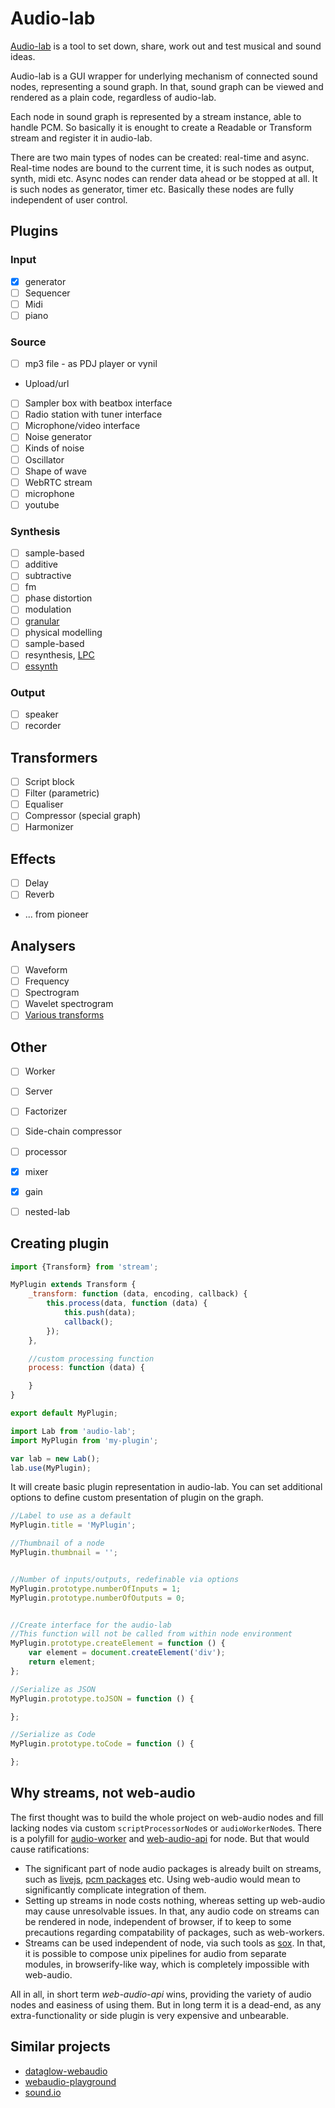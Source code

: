 # Audio-lab

[Audio-lab](http://dfcreative.github.io/audio-lab) is a tool to set down, share, work out and test musical and sound ideas.

Audio-lab is a GUI wrapper for underlying mechanism of connected sound nodes, representing a sound graph. In that, sound graph can be viewed and rendered as a plain code, regardless of audio-lab.

Each node in sound graph is represented by a stream instance, able to handle PCM. So basically it is enought to create a Readable or Transform stream and register it in audio-lab.

There are two main types of nodes can be created: real-time and async. Real-time nodes are bound to the current time, it is such nodes as output, synth, midi etc. Async nodes can render data ahead or be stopped at all. It is such nodes as generator, timer etc. Basically these nodes are fully independent of user control.


## Plugins

### Input

* [x] generator
* [ ] Sequencer
* [ ] Midi
* [ ] piano

### Source

* [ ] mp3 file - as PDJ player or vynil
* Upload/url
* [ ] Sampler box with beatbox interface
* [ ] Radio station with tuner interface
* [ ] Microphone/video interface
* [ ] Noise generator
* [ ] Kinds of noise
* [ ] Oscillator
* [ ] Shape of wave
* [ ] WebRTC stream
* [ ] microphone
* [ ] youtube

### Synthesis

* [ ] sample-based
* [ ] additive
* [ ] subtractive
* [ ] fm
* [ ] phase distortion
* [ ] modulation
* [ ] [granular](https://en.wikipedia.org/wiki/Granular_synthesis)
* [ ] physical modelling
* [ ] sample-based
* [ ] resynthesis, [LPC](https://en.wikipedia.org/wiki/Linear_predictive_coding)
* [ ] [essynth](https://en.wikipedia.org/wiki/Essynth)

### Output

* [ ] speaker
* [ ] recorder

## Transformers

* [ ] Script block
* [ ] Filter (parametric)
* [ ] Equaliser
* [ ] Compressor (special graph)
* [ ] Harmonizer

## Effects

* [ ] Delay
* [ ] Reverb
* ... from pioneer

## Analysers

* [ ] Waveform
* [ ] Frequency
* [ ] Spectrogram
* [ ] Wavelet spectrogram
* [ ] [Various transforms](https://en.wikipedia.org/wiki/Wigner_distribution_function)

## Other

* [ ] Worker
* [ ] Server
* [ ] Factorizer
* [ ] Side-chain compressor
* [ ] processor
* [x] mixer
* [x] gain
* [ ] nested-lab



## Creating plugin

```js
import {Transform} from 'stream';

MyPlugin extends Transform {
	_transform: function (data, encoding, callback) {
		this.process(data, function (data) {
			this.push(data);
			callback();
		});
	},

	//custom processing function
	process: function (data) {

	}
}

export default MyPlugin;
```

```js
import Lab from 'audio-lab';
import MyPlugin from 'my-plugin';

var lab = new Lab();
lab.use(MyPlugin);
```

It will create basic plugin representation in audio-lab.
You can set additional options to define custom presentation of plugin on the graph.

```js
//Label to use as a default
MyPlugin.title = 'MyPlugin';

//Thumbnail of a node
MyPlugin.thumbnail = '';


//Number of inputs/outputs, redefinable via options
MyPlugin.prototype.numberOfInputs = 1;
MyPlugin.prototype.numberOfOutputs = 0;


//Create interface for the audio-lab
//This function will not be called from within node environment
MyPlugin.prototype.createElement = function () {
	var element = document.createElement('div');
	return element;
};

//Serialize as JSON
MyPlugin.prototype.toJSON = function () {

};

//Serialize as Code
MyPlugin.prototype.toCode = function () {

};
```

## Why streams, not web-audio

The first thought was to build the whole project on web-audio nodes and fill lacking nodes via custom `scriptProcessorNode`s or `audioWorkerNode`s. There is a polyfill for [audio-worker](https://www.npmjs.com/package/audio-worker-shim) and [web-audio-api](https://www.npmjs.com/package/web-audio-api) for node. But that would cause ratifications:

* The significant part of node audio packages is already built on streams, such as [livejs](https://github.com/livejs), [pcm packages](https://www.npmjs.com/search?q=pcm) etc. Using web-audio would mean to significantly complicate integration of them.
* Setting up streams in node costs nothing, whereas setting up web-audio may cause unresolvable issues. In that, any audio code on streams can be rendered in node, independent of browser, if to keep to some precautions regarding compatability of packages, such as web-workers.
* Streams can be used independent of node, via such tools as [sox](http://sox.sourceforge.net/). In that, it is possible to compose unix pipelines for audio from separate modules, in browserify-like way, which is completely impossible with web-audio.

All in all, in short term _web-audio-api_ wins, providing the variety of audio nodes and easiness of using them. But in long term it is a dead-end, as any extra-functionality or side plugin is very expensive and unbearable.


## Similar projects

* [dataglow-webaudio](https://github.com/forresto/dataflow-webaudio)
* [webaudio-playground](https://github.com/cwilso/WebAudio)
* [sound.io](https://github.com/soundio/soundio)